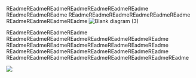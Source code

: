  REadmeREadmeREadmeREadmeREadmeREadmeREadme
 REadmeREadmeREadme
 REadmeREadmeREadmeREadmeREadmeREadme
 REadmeREadmeREadmeREadme
![Blank diagram (3)](https://github.com/user-attachments/assets/46e51b81-49ea-4988-85e3-794aff48716c)


 REadmeREadmeREadmeREadme
 REadmeREadmeREadmeREadmeREadmeREadmeREadmeREadme
 REadmeREadmeREadmeREadmeREadmeREadmeREadmeREadme
 REadmeREadmeREadmeREadmeREadmeREadmeREadmeREadme
 REadmeREadmeREadmeREadmeREadmeREadmeREadmeREadmeREadme

![](https://github.com/user-attachments/assets/46e51b81-49ea-4988-85e3-794aff48716c)
